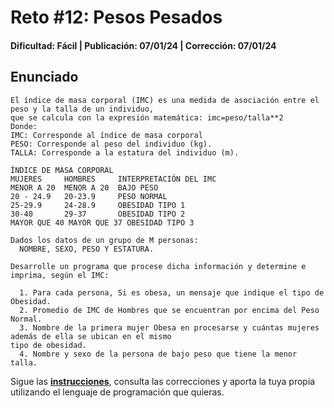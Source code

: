 # Reto #12: Pesos Pesados
#### Dificultad: Fácil | Publicación: 07/01/24 | Corrección: 07/01/24

## Enunciado

```
El índice de masa corporal (IMC) es una medida de asociación entre el peso y la talla de un individuo, 
que se calcula con la expresión matemática: imc=peso/talla**2
Donde:
IMC: Corresponde al índice de masa corporal
PESO: Corresponde al peso del individuo (kg).
TALLA: Corresponde a la estatura del individuo (m).

ÍNDICE DE MASA CORPORAL
MUJERES     HOMBRES     INTERPRETACIÓN DEL IMC
MENOR A 20  MENOR A 20  BAJO PESO
20 - 24.9   20-23.9     PESO NORMAL
25-29.9     24-28.9     OBESIDAD TIPO 1
30-40       29-37       OBESIDAD TIPO 2
MAYOR QUE 40 MAYOR QUE 37 OBESIDAD TIPO 3

Dados los datos de un grupo de M personas: 
  NOMBRE, SEXO, PESO Y ESTATURA. 

Desarrolle un programa que procese dicha información y determine e imprima, según el IMC:

  1. Para cada persona, Si es obesa, un mensaje que indique el tipo de Obesidad.
  2. Promedio de IMC de Hombres que se encuentran por encima del Peso Normal.
  3. Nombre de la primera mujer Obesa en procesarse y cuántas mujeres además de ella se ubican en el mismo
tipo de obesidad.
  4. Nombre y sexo de la persona de bajo peso que tiene la menor talla.
```
Sigue las **[instrucciones](../../README.md)**, consulta las correcciones y aporta la tuya propia utilizando el lenguaje de programación que quieras.
